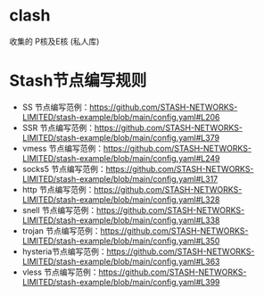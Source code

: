 # clash
收集的
P核及E核
(私人库)


# Stash节点编写规则
* SS      节点编写范例：https://github.com/STASH-NETWORKS-LIMITED/stash-example/blob/main/config.yaml#L206
* SSR     节点编写范例：https://github.com/STASH-NETWORKS-LIMITED/stash-example/blob/main/config.yaml#L379
* vmess   节点编写范例：https://github.com/STASH-NETWORKS-LIMITED/stash-example/blob/main/config.yaml#L249
* socks5  节点编写范例：https://github.com/STASH-NETWORKS-LIMITED/stash-example/blob/main/config.yaml#L317
* http    节点编写范例：https://github.com/STASH-NETWORKS-LIMITED/stash-example/blob/main/config.yaml#L328
* snell   节点编写范例：https://github.com/STASH-NETWORKS-LIMITED/stash-example/blob/main/config.yaml#L338
* trojan  节点编写范例：https://github.com/STASH-NETWORKS-LIMITED/stash-example/blob/main/config.yaml#L350
* hysteria节点编写范例：https://github.com/STASH-NETWORKS-LIMITED/stash-example/blob/main/config.yaml#L363
* vless   节点编写范例：https://github.com/STASH-NETWORKS-LIMITED/stash-example/blob/main/config.yaml#L399
